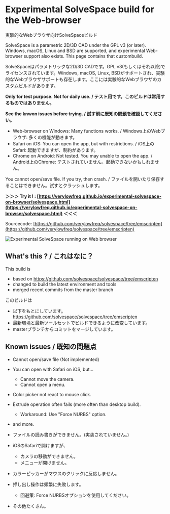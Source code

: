 # Experimental SolveSpace build for the Web-browser

実験的なWebブラウザ向けSolveSpaceビルド

SolveSpace is a parametric 2D/3D CAD under the GPL v3 (or later). Windows, macOS, Linux and BSD are supported, and experimental Web-browser support also exists. This page contains that custombuild.

SolveSpaceはパラメトリックな2D/3D CADです。GPL v3(もしくはそれ以降)でライセンスされています。Windows, macOS, Linux, BSDがサポートされ、実験的なWebブラウザサポートも存在します。ここには実験的なWebブラウザのカスタムビルドがあります。

**Only for test purpose. Not for daily use. / テスト用です。このビルドは常用するものではありません。**

**See the knwon issues before trying. / 試す前に既知の問題を確認してください。**

 - Web-browser on Windows: Many functions works. / Windows上のWebブラウザ: 多くの機能が動きます。
 - Safari on iOS: You can open the app, but with restrictions. / iOS上のSafari: 起動できますが、制約があります。
 - Chrome on Android: Not tested. You may unable to open the app. / Android上のChrome: テストされていません。起動できないかもしれません。

You cannot open/save file. If you try, then crash. / ファイルを開いたり保存することはできません。試すとクラッシュします。

**＞＞＞ Try it ! : [https://verylowfreq.github.io/experimental-solvespace-on-browser/solvespace.html](https://verylowfreq.github.io/experimental-solvespace-on-browser/solvespace.html) ＜＜＜**

Sourcecode: [https://github.com/verylowfreq/solvespace/tree/emscripten](https://github.com/verylowfreq/solvespace/tree/emscripten)

![Experimental SolveSpace running on Web browser](https://user-images.githubusercontent.com/60875431/182646032-7d90a7ac-01d5-43fd-acf9-e690887ba856.png)

## What's this ? / これはなに？

This build is

 - based on https://github.com/solvespace/solvespace/tree/emscripten
 - changed to build the latest environment and tools
 - merged recent commits from the master branch

このビルドは

 - 以下をもとにしています。 https://github.com/solvespace/solvespace/tree/emscripten
 - 最新環境と最新ツールセットでビルドできるように改変しています。
 - masterブランチからコミットをマージしています。

## Known issues / 既知の問題点

 - Cannot open/save file (Not implemented)
 - You can open with Safari on iOS, but...
   - Cannot move the camera.
   - Cannot open a menu.
 - Color picker not react to mouse click.
 - Extrude operation often fails (more often than desktop build).
   - Workaround: Use "Force NURBS" option.
 - and more.

 - ファイルの読み書きができません。(実装されていません。)
 - iOSのSafariで開けますが、
   - カメラの移動ができません。
   - メニューが開けません。
 - カラーピッカーがマウスのクリックに反応しません。
 - 押し出し操作は頻繁に失敗します。
   - 回避策: Force NURBSオプションを使用してください。
 - その他たくさん。
